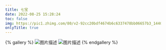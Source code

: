 ```yaml
---
title: 七宝
date: 2022-08-25 15:28:24
toc: false
img: https://pic1.zhimg.com/80/v2-92cc20bdf4674b6c6337478bb06657b3_1440w.jpg?source=1940ef5c
onlyTitle: true
---
```

{% gallery %}
![图片描述](https://www.helloimg.com/images/2022/08/25/Zp7dA0.jpg)
![图片描述](https://www.helloimg.com/images/2022/08/25/Zp7NEc.jpg)
{% endgallery %}



